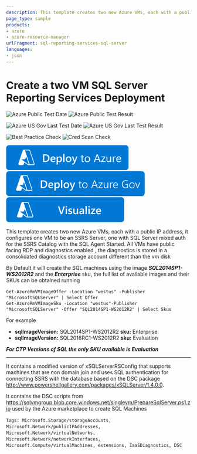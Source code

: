 ```yaml
---
description: This template creates two new Azure VMs, each with a public IP address, it configures one VM to be an SSRS Server, one with SQL Server mixed auth for the SSRS Catalog with the SQL Agent Started. All VMs have public facing RDP and diagnostics enabled , the diagnostics is stored in a consolidated diagnostics storage account different than the vm disk
page_type: sample
products:
- azure
- azure-resource-manager
urlFragment: sql-reporting-services-sql-server
languages:
- json
---
```

# Create a two VM SQL Server Reporting Services Deployment

![Azure Public Test Date](https://azurequickstartsservice.blob.core.windows.net/badges/application-workloads/sql/sql-reporting-services-sql-server/PublicLastTestDate.svg)
![Azure Public Test Result](https://azurequickstartsservice.blob.core.windows.net/badges/application-workloads/sql/sql-reporting-services-sql-server/PublicDeployment.svg)

![Azure US Gov Last Test Date](https://azurequickstartsservice.blob.core.windows.net/badges/application-workloads/sql/sql-reporting-services-sql-server/FairfaxLastTestDate.svg)
![Azure US Gov Last Test Result](https://azurequickstartsservice.blob.core.windows.net/badges/application-workloads/sql/sql-reporting-services-sql-server/FairfaxDeployment.svg)

![Best Practice Check](https://azurequickstartsservice.blob.core.windows.net/badges/application-workloads/sql/sql-reporting-services-sql-server/BestPracticeResult.svg)
![Cred Scan Check](https://azurequickstartsservice.blob.core.windows.net/badges/application-workloads/sql/sql-reporting-services-sql-server/CredScanResult.svg)

[![Deploy To Azure](https://raw.githubusercontent.com/Azure/azure-quickstart-templates/master/1-CONTRIBUTION-GUIDE/images/deploytoazure.svg?sanitize=true)](https://portal.azure.com/#create/Microsoft.Template/uri/https%3A%2F%2Fraw.githubusercontent.com%2FAzure%2Fazure-quickstart-templates%2Fmaster%2Fapplication-workloads%2Fsql%2Fsql-reporting-services-sql-server%2Fazuredeploy.json)
[![Deploy To Azure US Gov](https://raw.githubusercontent.com/Azure/azure-quickstart-templates/master/1-CONTRIBUTION-GUIDE/images/deploytoazuregov.svg?sanitize=true)](https://portal.azure.us/#create/Microsoft.Template/uri/https%3A%2F%2Fraw.githubusercontent.com%2FAzure%2Fazure-quickstart-templates%2Fmaster%2Fapplication-workloads%2Fsql%2Fsql-reporting-services-sql-server%2Fazuredeploy.json)
[![Visualize](https://raw.githubusercontent.com/Azure/azure-quickstart-templates/master/1-CONTRIBUTION-GUIDE/images/visualizebutton.svg?sanitize=true)](http://armviz.io/#/?load=https%3A%2F%2Fraw.githubusercontent.com%2FAzure%2Fazure-quickstart-templates%2Fmaster%2Fapplication-workloads%2Fsql%2Fsql-reporting-services-sql-server%2Fazuredeploy.json)

This template creates two new Azure VMs, each with a public IP address, it configures one VM to be an SSRS Server, one with SQL Server mixed auth for the SSRS Catalog with the SQL Agent Started. All VMs have public facing RDP and diagnostics enabled , the diagnostics is stored in a consolidated diagnostics storage account different than the vm disk

By Default it will create the SQL machines using the image ***SQL2014SP1-WS2012R2*** and the ***Enterprise*** sku, the full list of available images and their SKUs can be obtained running

    Get-AzureRmVMImageOffer -Location "westus" -Publisher "MicrosoftSQLServer" | Select Offer
    Get-AzureRmVMImageSku -Location "westus"-Publisher "MicrosoftSQLServer" -Offer "SQL2014SP1-WS2012R2" | Select Skus

For example
* **sqlImageVersion:** SQL2014SP1-WS2012R2 **sku:** Enterprise
* **sqlImageVersion:** SQL2016RC1-WS2012R2 **sku:** Evaluation

***For CTP Versions of SQL the only SKU available is Evaluation***

***
It contains a modified version of xSQLServerRSConfig that supports machines that are non domain join and uses SQL authentication for connecting SSRS with the database
based on the DSC package http://www.powershellgallery.com/packages/xSQLServer/1.4.0.0.

It contains the DSC scripts from https://sqlvmgroup.blob.core.windows.net/singlevm/PrepareSqlServer.ps1.zip used by the Azure marketplace to create SQL Machines

`Tags: Microsoft.Storage/storageAccounts, Microsoft.Network/publicIPAddresses, Microsoft.Network/virtualNetworks, Microsoft.Network/networkInterfaces, Microsoft.Compute/virtualMachines, extensions, IaaSDiagnostics, DSC`

